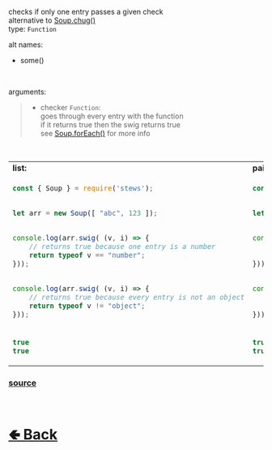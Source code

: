 checks if only one entry passes a given check<br>
alternative to [Soup.chug()](https://github.com/shysolocup/stews/wiki/Soup.chug())<br>
type: `Function`

alt names:
- some()

<br>

arguments:
> - checker `Function`:<br>
> goes through every entry with the function<br>
> if it returns true then the swig returns true<br>
> see [Soup.forEach()](https://github.com/shysolocup/stews/wiki/Soup.forEach()) for more info

<br>

<table>
<tr>
<td> <b>list:</b> </td> <td> <b>pair:</b> </td>
</tr>
<tr>
<td>

```js
const { Soup } = require('stews');


let arr = new Soup([ "abc", 123 ]);


console.log(arr.swig( (v, i) => {
    // returns true because one entry is a number
    return typeof v == "number";
}));


console.log(arr.swig( (v, i) => {
    // returns true because every entry is not an object
    return typeof v != "object";
}));
```

</td>
<td>

```js
const { Soup } = require('stews');


let obj = new Soup({ key1: "abc", key2: 123 });


console.log(obj.swig( (k, v, i) => {
    // returns true because one value is a number
    return typeof v == "number";
}));


console.log(obj.swig( (k, v, i) => {
    // returns true because every value is not an object
    return typeof v != "object";
}));
```

</td>
<tr>
<td>

```js
true
true
```

</td>
<td>

```js
true
true
```

</td>
</table>

### [source](https://github.com/shysolocup/stews/blob/main/src/Soup/functions/swig.js)

<br> <h1> [🢀 Back](https://github.com/shysolocup/stews/wiki/Soup-methods) </h1>